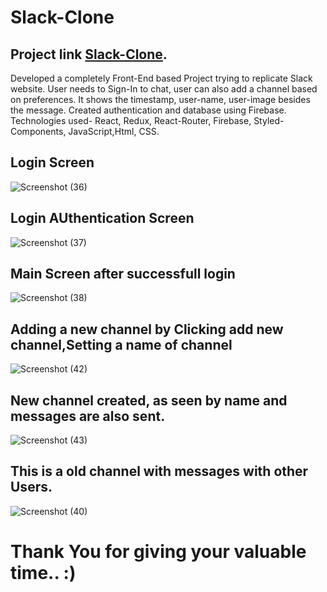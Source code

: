 # Slack-Clone

## Project link [Slack-Clone](https://slack-react-64aa6.web.app/).

Developed a completely Front-End based Project trying to replicate Slack website.
User needs to Sign-In to chat, user can also add a channel based on preferences.
It shows the timestamp, user-name, user-image besides the message.
Created authentication and database using Firebase.
Technologies used- React, Redux, React-Router, Firebase, Styled-Components, JavaScript,Html, CSS.

## Login Screen
![Screenshot (36)](https://user-images.githubusercontent.com/105626822/187193239-e2a6b8e2-096a-46e9-b959-1d7b330abf77.png)

## Login AUthentication Screen
![Screenshot (37)](https://user-images.githubusercontent.com/105626822/187193325-c3fa516f-6890-4c1c-9e33-a3dbf3c1bada.png)

## Main Screen after successfull login
![Screenshot (38)](https://user-images.githubusercontent.com/105626822/187193414-2cb4c3e4-74ea-46be-b686-78e21bdcdb86.png)

## Adding a new channel by Clicking add new channel,Setting a name of channel
![Screenshot (42)](https://user-images.githubusercontent.com/105626822/187193490-32be9f89-b519-4171-9be2-29ee5d74da17.png)

## New channel created, as seen by name and messages are also sent. 
![Screenshot (43)](https://user-images.githubusercontent.com/105626822/187193504-8aeb8c94-71fc-440f-b598-8fb69f517b23.png)

## This is a old channel with messages with other Users.
![Screenshot (40)](https://user-images.githubusercontent.com/105626822/187193917-30f9ceb3-3704-413d-85c6-19aec86d2308.png)

# Thank You for giving your valuable time..  :)
